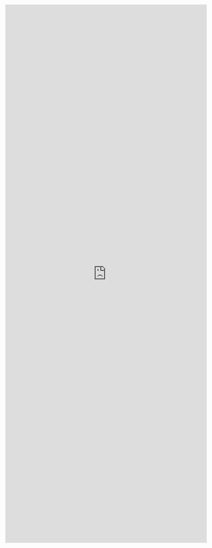 <p align="center"><iframe src="https://docs.google.com/forms/d/e/1FAIpQLSeIaLzZrS-fK8HwxIRGNJKqpeM0lZA1yh5WpLe0Jydnqjrl7g/viewform?embedded=true" width="640" height="1710" frameborder="0" marginheight="0" marginwidth="0">Loading…</iframe></p>
